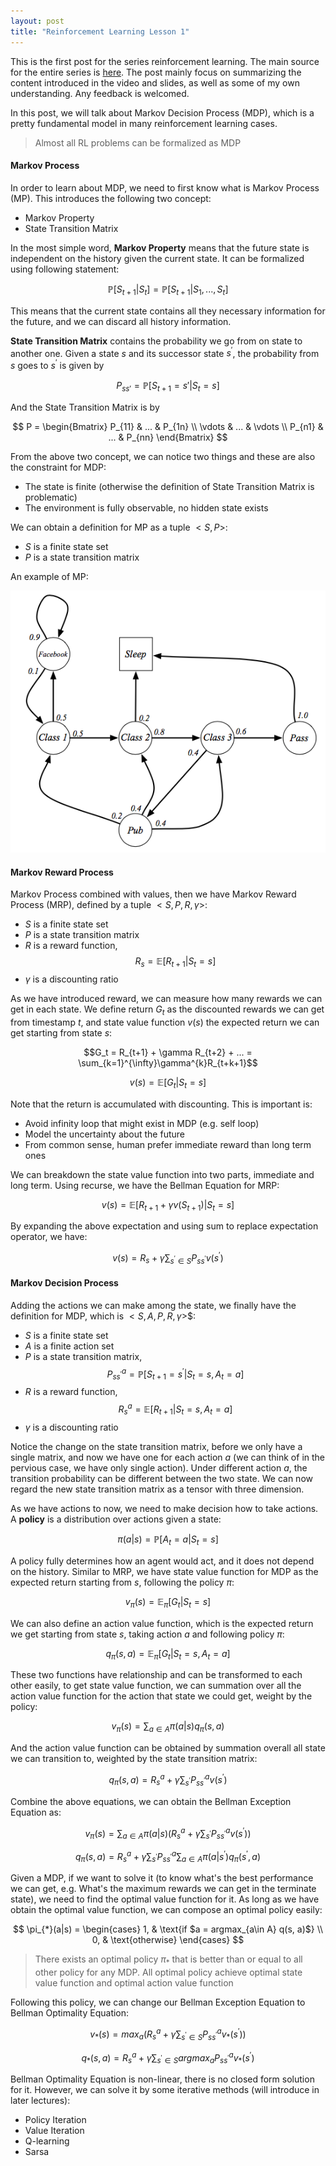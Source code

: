 ```yaml
---
layout: post
title: "Reinforcement Learning Lesson 1"
---
```

This is the first post for the series reinforcement learning. The main source for the entire series is [here](http://www0.cs.ucl.ac.uk/staff/D.Silver/web/Teaching.html). The post mainly focus on summarizing the content introduced in the video and slides, as well as some of my own understanding. Any feedback is welcomed.

In this post, we will talk about Markov Decision Process (MDP), which is a pretty fundamental model in many reinforcement learning cases.
> Almost all RL problems can be formalized as MDP

#### Markov Process
In order to learn about MDP, we need to first know what is Markov Process (MP). This introduces the following two concept:
* Markov Property
* State Transition Matrix

In the most simple word, **Markov Property** means that the future state is independent on the history given the current state. It can be formalized using following statement:

$$\mathbb{P}[S_{t+1}|S_{t}] = \mathbb{P}[S_{t+1}|S_1, ..., S_t]$$

This means that the current state contains all they necessary information for the future, and we can discard all history information.

**State Transition Matrix** contains the probability we go from on state to another one. Given a state $s$ and its successor state $s^\prime$, the probability from $s$ goes to $s^\prime$ is given by

$$P_{ss\prime} = \mathbb{P}[S_{t+1}=s\prime|S_{t}=s]$$

And the State Transition Matrix is by

$$
P =
\begin{Bmatrix}
P_{11} & ... & P_{1n} \\
\vdots & ... & \vdots \\
P_{n1} & ... & P_{nn}
\end{Bmatrix}
$$

From the above two concept, we can notice two things and these are also the constraint for MDP:
* The state is finite (otherwise the definition of State Transition Matrix is problematic)
* The environment is fully observable, no hidden state exists

We can obtain a definition for MP as a tuple $<S, P>$:
* $S$ is a finite state set
* $P$ is a state transition matrix

An example of MP:

![Markov Process](/assets/mdp.png)

#### Markov Reward Process
Markov Process combined with values, then we have Markov Reward Process (MRP), defined by a tuple $<S, P, R, \gamma>$:
* $S$ is a finite state set
* $P$ is a state transition matrix
* $R$ is a reward function,
$$R_{s} = \mathbb{E}[R_{t+1}|S_{t}=s]$$
* $\gamma$ is a discounting ratio

As we have introduced reward, we can measure how many rewards we can get in each state. We define return $G_t$ as the discounted rewards we can get from timestamp $t$, and state value function $v(s)$ the expected return we can get starting from state $s$:

$$G_t = R_{t+1} + \gamma R_{t+2} + ... = \sum_{k=1}^{\infty}\gamma^{k}R_{t+k+1}$$

$$v(s) = \mathbb{E}[G_t|S_t=s]$$

Note that the return is accumulated with discounting. This is important is:
* Avoid infinity loop that might exist in MDP (e.g. self loop)
* Model the uncertainty about the future
* From common sense, human prefer immediate reward than long term ones

We can breakdown the state value function into two parts, immediate and long term. Using recurse, we have the Bellman Equation for MRP:

$$v(s) = \mathbb{E}[R_{t+1} + \gamma v(S_{t+1})|S_t=s]$$

By expanding the above expectation and using sum to replace expectation operator, we have:

$$v(s) = R_s + \gamma\sum_{s^\prime\in S}P_{ss^\prime}v(s^\prime)$$

#### Markov Decision Process
Adding the actions we can make among the state, we finally have the definition for MDP, which is $<S, A, P, R, \gamma>$$:
* $S$ is a finite state set
* $A$ is a finite action set
* $P$ is a state transition matrix,
$$P_{ss^\prime}^a = \mathbb{P}[S_{t+1}=s^\prime|S_{t}=s, A_t=a]$$
* $R$ is a reward function,
$$R_{s}^a = \mathbb{E}[R_{t+1}|S_{t}=s, A_t=a]$$
* $\gamma$ is a discounting ratio

Notice the change on the state transition matrix, before we only have a single matrix, and now we have one for each action $a$ (we can think of in the pervious case, we have only single action). Under different action $a$, the transition probability can be different between the two state. We can now regard the new state transition matrix as a tensor with three dimension.

As we have actions to now, we need to make decision how to take actions. A **policy** is a distribution over actions given a state:

$$\pi(a|s) = \mathbb{P}[A_t=a|S_t=s]$$

A policy fully determines how an agent would act, and it does not depend on the history. Similar to MRP, we have state value function for MDP as the expected return starting from $s$, following the policy $\pi$:

$$v_{\pi}(s) = \mathbb{E}_{\pi}[G_t|S_t=s]$$

We can also define an action value function, which is the expected return we get starting from state $s$, taking action $a$ and following policy $\pi$:

$$q_{\pi}(s, a) = \mathbb{E}_{\pi}[G_t|S_t=s, A_t=a]$$

These two functions have relationship and can be transformed to each other easily, to get state value function, we can summation over all the action value function for the action that state we could get, weight by the policy:

$$v_\pi(s) = \sum_{a\in A}\pi(a|s)q_{\pi}(s, a)$$

And the action value function can be obtained by summation overall all state we can transition to, weighted by the state transition matrix:

$$q_\pi(s, a) = R_s^a + \gamma\sum_{s^\prime}P_{ss^\prime}^a v(s^\prime)$$

Combine the above equations, we can obtain the Bellman Exception Equation as:

$$v_\pi(s) = \sum_{a\in A}\pi(a|s)(R_s^a + \gamma\sum_{s^\prime}P_{ss^\prime}^a v(s^\prime))$$

$$q_\pi(s, a) = R_s^a + \gamma\sum_{s^\prime}P_{ss^\prime}^a \sum_{a\in A}\pi(a|s^\prime)q_{\pi}(s^\prime, a)$$

Given a MDP, if we want to solve it (to know what's the best performance we can get, e.g. What's the maximum rewards we can get in the terminate state), we need to find the optimal value function for it. As long as we have obtain the optimal value function, we can compose an optimal policy easily:

$$
\pi_{*}(a|s) =
\begin{cases}
1,  & \text{if $a = argmax_{a\in A} q(s, a)$} \\
0, & \text{otherwise}
\end{cases}
$$

> There exists an optimal policy $\pi_{*}$ that is better than or equal to all other policy for any MDP. All optimal policy achieve optimal state value function and optimal action value function

Following this policy, we can change our Bellman Exception Equation to Bellman Optimality Equation:

$$v_*(s)=max_{a}(R_s^a + \gamma\sum_{s^\prime\in S}P_{ss^\prime}^a v_*(s^\prime))$$

$$q_*(s, a)=R_s^a + \gamma\sum_{s^\prime\in S} argmax_{a} P_{ss^\prime}^a v_*(s^\prime)$$

Bellman Optimality Equation is non-linear, there is no closed form solution for it. However, we can solve it by some iterative methods (will introduce in later lectures):
* Policy Iteration
* Value Iteration
* Q-learning
* Sarsa

